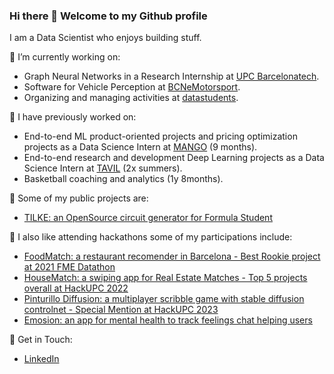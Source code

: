 ### Hi there 👋 Welcome to my Github profile

I am a Data Scientist who enjoys building stuff.

🔭 I’m currently working on:
* Graph Neural Networks in a Research Internship at [UPC Barcelonatech](https://www.upc.edu/ca).
* Software for Vehicle Perception at [BCNeMotorsport](https://bcnemotorsport.upc.edu/home/).
* Organizing and managing activities at [datastudents](https://linktr.ee/datastudents).

🙌 I have previously worked on:
* End-to-end ML product-oriented projects and pricing optimization projects as a Data Science Intern at [MANGO](https://shop.mango.com/es) (9 months).
* End-to-end research and development Deep Learning projects as a Data Science Intern at [TAVIL](https://tavil.com/es/) (2x summers).
* Basketball coaching and analytics (1y 8months).

🌳 Some of my public projects are:
* [TILKE: an OpenSource circuit generator for Formula Student](https://github.com/puigde/TILKE)

👾 I also like attending hackathons some of my participations include:
* [FoodMatch: a restaurant recomender in Barcelona - Best Rookie project at 2021 FME Datathon](https://github.com/puigde/Foodmatch)
* [HouseMatch: a swiping app for Real Estate Matches - Top 5 projects overall at HackUPC 2022](https://github.com/puigde/Housematch-HackUPC2022-restb.ai_challenge)
* [Pinturillo Diffusion: a multiplayer scribble game with stable diffusion controlnet - Special Mention at HackUPC 2023](https://github.com/puigde/pinturillo-diffusion)
* [Emosion: an app for mental health to track feelings chat helping users](https://github.com/puigde/Junction-2022)

🙌 Get in Touch:
* [LinkedIn](https://www.linkedin.com/in/polpuigdemont/)
